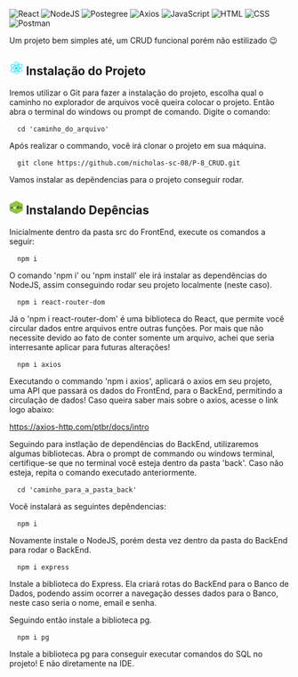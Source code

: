 ![React](https://img.shields.io/badge/React-20232A?style=for-the-badge&logo=react&logoColor=61DAFB)
![NodeJS](https://img.shields.io/badge/Node%20js-339933?style=for-the-badge&logo=nodedotjs&logoColor=white)
![Postegree](https://img.shields.io/badge/postgresql-4169e1?style=for-the-badge&logo=postgresql&logoColor=white)
![Axios](https://img.shields.io/badge/axios-671ddf?&style=for-the-badge&logo=axios&logoColor=white)
![JavaScript](https://img.shields.io/badge/JavaScript-F7DF1E?style=for-the-badge&logo=javascript&logoColor=black)
![HTML](https://img.shields.io/badge/HTML5-E34F26?style=for-the-badge&logo=html5&logoColor=white)
![CSS](https://img.shields.io/badge/CSS3-1572B6?style=for-the-badge&logo=css3&logoColor=white)
![Postman](https://img.shields.io/badge/Postman-FF6C37?style=for-the-badge&logo=Postman&logoColor=white)

<p>Um projeto bem simples até, um CRUD funcional porém não estilizado 😉</p>

## <img src='https://github.com/nicholas-sc-08/P-8_CRUD/blob/main/Imagens_Readme/Gif_React.gif' width='25px' height='25px'> Instalação do Projeto

<p>Iremos utilizar o Git para fazer a instalação do projeto, escolha qual o caminho no explorador de arquivos você queira colocar o projeto. Então abra o terminal do windows ou prompt de comando. Digite o comando:</p>

```git
  cd 'caminho_do_arquivo'
```

<p>Após realizar o commando, você irá clonar o projeto em sua máquina.</p>

```git
  git clone https://github.com/nicholas-sc-08/P-8_CRUD.git
```

<p>Vamos instalar as depêndencias para o projeto conseguir rodar.</p>

## <img src='https://github.com/nicholas-sc-08/P-8_CRUD/blob/main/Imagens_Readme/Gif_Node.gif' width='25px' height='25px'> Instalando Depências

<p>Inicialmente dentro da pasta src do FrontEnd, execute os comandos a seguir:</p>

```git
  npm i
```

<p>O comando 'npm i' ou 'npm install' ele irá instalar as dependências do NodeJS, assim conseguindo rodar seu projeto localmente (neste caso).</p>

```git
  npm i react-router-dom
```

<p>Já o 'npm i react-router-dom' é uma biblioteca do React, que permite você circular dados entre arquivos entre outras funções. Por mais que não necessite devido ao fato de conter somente um arquivo, achei que seria interresante aplicar para futuras alterações!</p>

```git
  npm i axios
```

<p>Executando o commando 'npm i axios', aplicará o axios em seu projeto, uma API que passará os dados do FrontEnd, para o BackEnd, permitindo a circulação de dados! Caso queira saber mais sobre o axios, acesse o link logo abaixo:</p>

<a href='https://axios-http.com/ptbr/docs/intro'>https://axios-http.com/ptbr/docs/intro</a>

<p>Seguindo para instlação de dependências do BackEnd, utilizaremos algumas bibliotecas. Abra o prompt de commando ou windows terminal, certifique-se que no terminal você esteja dentro da pasta 'back'. Caso não esteja, repita o comando executado anteriormente.</p>

```git
  cd 'caminho_para_a_pasta_back'
```

<p>Você instalará as seguintes depêndencias:</p>

```git
  npm i 
```

<p>Novamente instale o NodeJS, porém desta vez dentro da pasta do BackEnd para rodar o BackEnd.</p>

```git
  npm i express
```

<p>Instale a biblioteca do Express. Ela criará rotas do BackEnd para o Banco de Dados, podendo assim ocorrer a navegação desses dados para o Banco, neste caso seria o nome, email e senha.</p>

<p>Seguindo então instale a biblioteca pg.</p>

```git
  npm i pg
```

<p>Instale a biblioteca pg para conseguir executar comandos do SQL no projeto! E não diretamente na IDE.</p>
